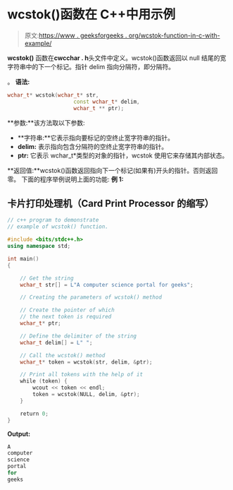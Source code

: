 # wcstok()函数在 C++中用示例

> 原文:[https://www . geeksforgeeks . org/wcstok-function-in-c-with-example/](https://www.geeksforgeeks.org/wcstok-function-in-c-with-example/)

**wcstok()** 函数在**cwcchar . h**头文件中定义。wcstok()函数返回以 null 结尾的宽字符串中的下一个标记。指针 delim 指向分隔符，即分隔符。

。
**语法:**

```cpp
wchar_t* wcstok(wchar_t* str, 
                     const wchar_t* delim, 
                     wchar_t ** ptr);
```

**参数:**该方法取以下参数:

*   **字符串:**它表示指向要标记的空终止宽字符串的指针。
*   **delim:** 表示指向包含分隔符的空终止宽字符串的指针。
*   **ptr:** 它表示 wchar_t*类型的对象的指针，wcstok 使用它来存储其内部状态。

**返回值:**wcstok()函数返回指向下一个标记(如果有)开头的指针。否则返回零。
下面的程序举例说明上面的功能:
**例 1:**

## 卡片打印处理机（Card Print Processor 的缩写）

```cpp
// c++ program to demonstrate
// example of wcstok() function.

#include <bits/stdc++.h>
using namespace std;

int main()
{

    // Get the string
    wchar_t str[] = L"A computer science portal for geeks";

    // Creating the parameters of wcstok() method

    // Create the pointer of which
    // the next token is required
    wchar_t* ptr;

    // Define the delimiter of the string
    wchar_t delim[] = L" ";

    // Call the wcstok() method
    wchar_t* token = wcstok(str, delim, &ptr);

    // Print all tokens with the help of it
    while (token) {
        wcout << token << endl;
        token = wcstok(NULL, delim, &ptr);
    }

    return 0;
}
```

**Output:** 

```cpp
A
computer
science
portal
for
geeks
```